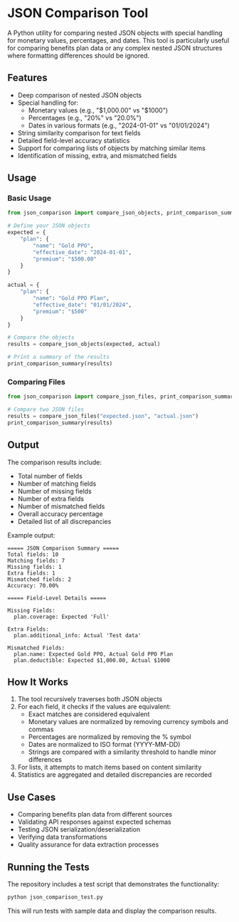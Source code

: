 # JSON Comparison Tool

A Python utility for comparing nested JSON objects with special handling for monetary values, percentages, and dates. This tool is particularly useful for comparing benefits plan data or any complex nested JSON structures where formatting differences should be ignored.

## Features

- Deep comparison of nested JSON objects
- Special handling for:
  - Monetary values (e.g., "$1,000.00" vs "$1000")
  - Percentages (e.g., "20%" vs "20.0%")
  - Dates in various formats (e.g., "2024-01-01" vs "01/01/2024")
- String similarity comparison for text fields
- Detailed field-level accuracy statistics
- Support for comparing lists of objects by matching similar items
- Identification of missing, extra, and mismatched fields

## Usage

### Basic Usage

```python
from json_comparison import compare_json_objects, print_comparison_summary

# Define your JSON objects
expected = {
    "plan": {
        "name": "Gold PPO",
        "effective_date": "2024-01-01",
        "premium": "$500.00"
    }
}

actual = {
    "plan": {
        "name": "Gold PPO Plan",
        "effective_date": "01/01/2024",
        "premium": "$500"
    }
}

# Compare the objects
results = compare_json_objects(expected, actual)

# Print a summary of the results
print_comparison_summary(results)
```

### Comparing Files

```python
from json_comparison import compare_json_files, print_comparison_summary

# Compare two JSON files
results = compare_json_files("expected.json", "actual.json")
print_comparison_summary(results)
```

## Output

The comparison results include:

- Total number of fields
- Number of matching fields
- Number of missing fields
- Number of extra fields
- Number of mismatched fields
- Overall accuracy percentage
- Detailed list of all discrepancies

Example output:

```
===== JSON Comparison Summary =====
Total fields: 10
Matching fields: 7
Missing fields: 1
Extra fields: 1
Mismatched fields: 2
Accuracy: 70.00%

===== Field-Level Details =====

Missing Fields:
  plan.coverage: Expected 'Full'

Extra Fields:
  plan.additional_info: Actual 'Test data'

Mismatched Fields:
  plan.name: Expected Gold PPO, Actual Gold PPO Plan
  plan.deductible: Expected $1,000.00, Actual $1000
```

## How It Works

1. The tool recursively traverses both JSON objects
2. For each field, it checks if the values are equivalent:
   - Exact matches are considered equivalent
   - Monetary values are normalized by removing currency symbols and commas
   - Percentages are normalized by removing the % symbol
   - Dates are normalized to ISO format (YYYY-MM-DD)
   - Strings are compared with a similarity threshold to handle minor differences
3. For lists, it attempts to match items based on content similarity
4. Statistics are aggregated and detailed discrepancies are recorded

## Use Cases

- Comparing benefits plan data from different sources
- Validating API responses against expected schemas
- Testing JSON serialization/deserialization
- Verifying data transformations
- Quality assurance for data extraction processes

## Running the Tests

The repository includes a test script that demonstrates the functionality:

```bash
python json_comparison_test.py
```

This will run tests with sample data and display the comparison results. 